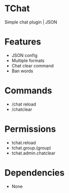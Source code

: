 # TChat
Simple chat plugin | JSON

# Features
- JSON config
- Multiple formats
- Chat clear command
- Ban words

# Commands
- /chat reload
- /chatclear

# Permissions
- tchat.reload
- tchat.group.(group)
- tchat.admin.chatclear

# Dependencies
- None
